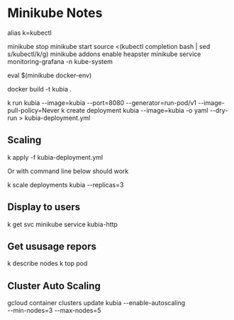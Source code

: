 
# Minikube Notes


alias k=kubectl

minikube stop
minikube start
source <(kubectl completion bash | sed s/kubectl/k/g)
minikube addons enable heapster
minikube service monitoring-grafana -n kube-system


eval $(minikube docker-env)

docker build -t kubia .

k run kubia --image=kubia --port=8080 --generator=run-pod/v1  --image-pull-policy=Never
k create deployment kubia --image=kubia -o yaml --dry-run > kubia-deployment.yml

## Scaling

   k apply -f kubia-deployment.yml

Or with command line below should work

   k scale deployments kubia --replicas=3

## Display to users
  
   k get svc
   minikube service kubia-http 


## Get ususage repors
k describe nodes
k top pod



## Cluster Auto Scaling

gcloud container clusters update kubia --enable-autoscaling \
--min-nodes=3 --max-nodes=5
